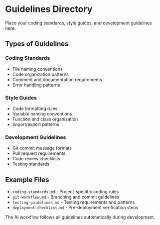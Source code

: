 # Guidelines Directory

Place your coding standards, style guides, and development guidelines here.

## Types of Guidelines

### Coding Standards
- File naming conventions
- Code organization patterns
- Comment and documentation requirements
- Error handling patterns

### Style Guides
- Code formatting rules
- Variable naming conventions
- Function and class organization
- Import/export patterns

### Development Guidelines
- Git commit message formats
- Pull request requirements
- Code review checklists
- Testing standards

## Example Files
- `coding-standards.md` - Project-specific coding rules
- `git-workflow.md` - Branching and commit guidelines
- `testing-guidelines.md` - Testing requirements and patterns
- `deployment-checklist.md` - Pre-deployment verification steps

The AI workflow follows all guidelines automatically during development.
